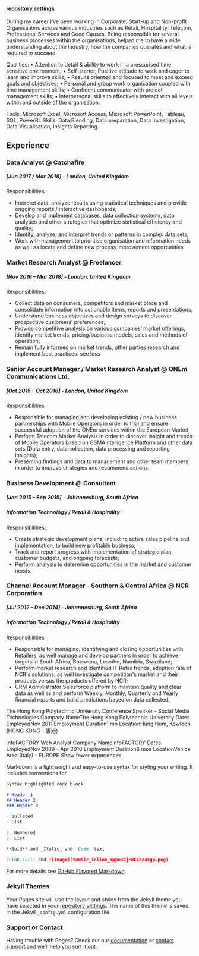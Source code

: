#### [repository settings](../blob/exprerience.md)

During my career I’ve been working in Corporate, Start-up and Non-profit Organisations across various industries such as Retail, Hospitality, Telecom, Professional Services and Good Causes.
Being responsible for several business processes within the organisations, helped me to have a wide understanding about the Industry, how the companies operates and what is required to succeed.

Qualities:
• Attention to detail & ability to work in a pressurised time sensitive environment;
• Self-starter, Positive attitude to work and eager to learn and improve skills;
• Results oriented and focused to meet and exceed goals and objectives;
• Personal and group work organisation coupled with time management skills;
• Confident communicator with project management skills;
• Interpersonal skills to effectively interact with all levels within and outside of the organisation.

Tools: Microsoft Excel, Microsoft Access, Microsoft PowerPoint, Tableau, SQL, PowerBI.
Skills: Data Blending, Data preparation, Data Investigation, Data Visualisation, Insights Reporting. 


## Experience

### Data Analyst @ Catchafire 
##### [Jun 2017 / Mar 2018] - London, United Kingdom

Responsibilities
- Interpret data, analyze results using statistical techniques and provide ongoing reports / interactive dashboards;
- Develop and implement databases, data collection systems, data analytics and other strategies that optimize statistical efficiency and quality;
- Identify, analyze, and interpret trends or patterns in complex data sets;
- Work with management to prioritise organisation and information needs as well as locate and define new process improvement opportunities.



### Market Research Analyst @ Freelancer
##### [Nov 2016 – Mar 2018] - London, United Kingdom


Responsibilities:
- Collect data on consumers, competitors and market place and consolidate information into actionable items, reports and presentations;
- Understand business objectives and design surveys to discover prospective customers’ preferences;
- Provide competitive analysis on various companies’ market offerings, identify market trends, pricing/business models, sales and methods of operation;
- Remain fully informed on market trends, other parties research and implement best practices.
see less



### Senior Account Manager / Market Research Analyst @ ONEm Communications Ltd.
##### [Oct 2015 – Oct 2016] - London, United Kingdom

Responsibilities
- Responsible for managing and developing existing / new business partnerships with Mobile Operators in order to trial and ensure successful adoption of the ONEm services within the European Market;
- Perform Telecom Market Analysis in order to discover insight and trends of Mobile Operators based on GSMAIntelligence Platform and other data sets (Data entry, data collection, data processing and reporting insights);
- Presenting findings and data to management and other team members in order to improve strategies and recommend actions.


### Business Development @ Consultant 
##### [Jan 2015 – Sep 2015] - Johannesburg, South Africa
##### Information Technology / Retail & Hospitality

Responsibilities:
- Create strategic development plans, including active sales pipeline and implementation, to build new profitable business;
- Track and report progress with implementation of strategic plan, customer budgets, and ongoing forecasts;
- Perform analysis to determine opportunities in the market and customer needs.


### Channel Account Manager - Southern & Central Africa @ NCR Corporation
##### [Jul 2012 – Dec 2014] - Johannesburg, South Africa
##### Information Technology / Retail & Hospitality

Responsibilities
- Responsible for managing, identifying and closing opportunities with Retailers, as well manage and develop partners in order to achieve targets in South Africa, Botswana, Lesotho, Namibia, Swaziland;
- Perform market research and identified IT Retail trends, adoption rate of NCR's solutions; as well investigate competition's market and their products versus the products offered by NCR;
- CRM Administrator Salesforce platform to maintain quality and clear data as well as and perform Weekly, Monthly, Quarterly and Yearly financial reports and build predictions based on data collected.

The Hong Kong Polytechnic University
Conference Speaker - Social Media Technologies
Company NameThe Hong Kong Polytechnic University
Dates EmployedNov 2011
Employment Duration1 mo
LocationHung Hom, Kowloon (HONG KONG - 香港)

InfoFACTORY
Web Analyst
Company NameInfoFACTORY
Dates EmployedNov 2009 – Apr 2010
Employment Duration6 mos
LocationVenice Area (Italy) - EUROPE
Show fewer experiences 




Markdown is a lightweight and easy-to-use syntax for styling your writing. It includes conventions for

```markdown
Syntax highlighted code block

# Header 1
## Header 2
### Header 3

- Bulleted
- List

1. Numbered
2. List

**Bold** and _Italic_ and `Code` text

[Link](url) and ![Image](tumblr_inline_mppo32jFBC1qz4rgp.png)
```

For more details see [GitHub Flavored Markdown](https://guides.github.com/features/mastering-markdown/).

### Jekyll Themes

Your Pages site will use the layout and styles from the Jekyll theme you have selected in your [repository settings](https://github.com/alessiocozzi/alessiocozzi.github.com/settings). The name of this theme is saved in the Jekyll `_config.yml` configuration file.

### Support or Contact

Having trouble with Pages? Check out our [documentation](https://help.github.com/categories/github-pages-basics/) or [contact support](https://github.com/contact) and we’ll help you sort it out.
